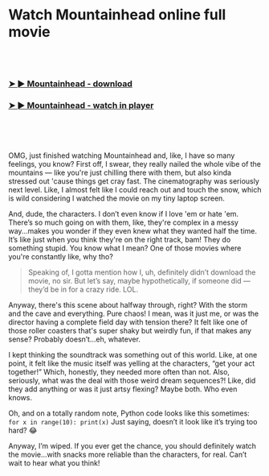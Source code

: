 <h1>Watch Mountainhead online full movie</h1>


<br><br>

<h3><a href="https://Tommys-uninterwi1977.github.io/hdmzjyrzxe/">➤ ► Mountainhead - download</a></h3> 
<h3><a href="https://Tommys-uninterwi1977.github.io/hdmzjyrzxe/">➤ ► Mountainhead - watch in player</a></h3>


<br><br><br>


OMG, just finished watching Mountainhead and, like, I have so many feelings, you know? First off, I swear, they really nailed the whole vibe of the mountains — like you're just chilling there with them, but also kinda stressed out 'cause things get cray fast. The cinematography was seriously next level. Like, I almost felt like I could reach out and touch the snow, which is wild considering I watched the movie on my tiny laptop screen.

And, dude, the characters. I don’t even know if I love 'em or hate 'em. There’s so much going on with them, like, they're complex in a messy way...makes you wonder if they even knew what they wanted half the time. It’s like just when you think they're on the right track, bam! They do something stupid. You know what I mean? One of those movies where you're constantly like, why tho?

> Speaking of, I gotta mention how I, uh, definitely didn’t download the movie, no sir. But let’s say, maybe hypothetically, if someone did — they’d be in for a crazy ride. LOL.

Anyway, there's this scene about halfway through, right? With the storm and the cave and everything. Pure chaos! I mean, was it just me, or was the director having a complete field day with tension there? It felt like one of those roller coasters that's super shaky but weirdly fun, if that makes any sense? Probably doesn’t...eh, whatever.

I kept thinking the soundtrack was something out of this world. Like, at one point, it felt like the music itself was yelling at the characters, “get your act together!” Which, honestly, they needed more often than not. Also, seriously, what was the deal with those weird dream sequences?! Like, did they add anything or was it just artsy flexing? Maybe both. Who even knows.

Oh, and on a totally random note, Python code looks like this sometimes: `for x in range(10): print(x)` Just saying, doesn’t it look like it’s trying too hard? 😂

Anyway, I’m wiped. If you ever get the chance, you should definitely watch the movie...with snacks more reliable than the characters, for real. Can’t wait to hear what you think!
